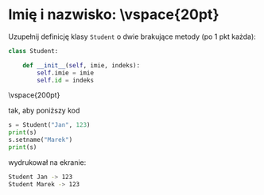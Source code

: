 # Imię i nazwisko:  \vspace{20pt}

Uzupełnij definicję klasy `Student` o dwie brakujące metody (po 1 pkt każda):

```py
class Student:

    def __init__(self, imie, indeks):
        self.imie = imie
        self.id = indeks
```

\vspace{200pt}

tak, aby poniższy kod

```py
s = Student("Jan", 123)
print(s)
s.setname("Marek")
print(s)
```

wydrukował na ekranie:

```bash
Student Jan -> 123
Student Marek -> 123
```
